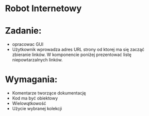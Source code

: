 # Robot Internetowy

# Zadanie:
- opracowac GUI
- Użytkownik wprowadza adres URL strony od ktorej ma się zacząć zbieranie linków.
W komponencie poniżej prezentować listę niepowtarzalnych linków.

# Wymagania:
- Komentarze tworzące dokumentację 
- Kod ma być obiektowy
- Wielowątkowość
- Użycie wybranej kolekcji
